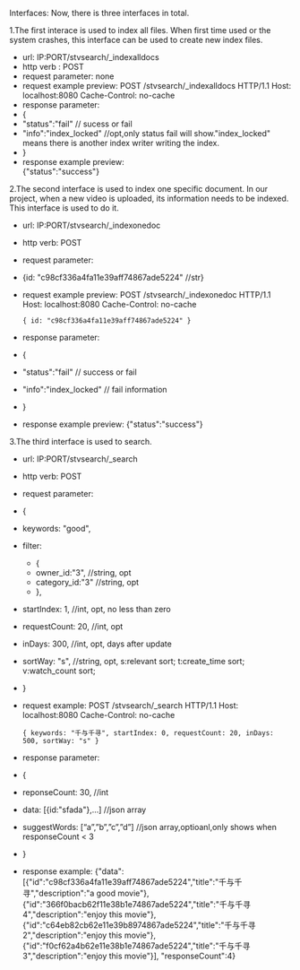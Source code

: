 Interfaces: Now, there is three interfaces in total.

1.The first interace is used to index all files. When first time used or the system crashes, this interface can be used to create new index files.
  - url: 	IP:PORT/stvsearch/_indexalldocs
  - http verb :	POST
  - request parameter: 	none
  - request example preview:
        POST /stvsearch/_indexalldocs HTTP/1.1
        Host: localhost:8080
        Cache-Control: no-cache
  - response parameter: 
   - {
   - "status":"fail" // sucess or fail
   - "info":"index_locked" //opt,only status fail will show."index_locked" means there is another index writer writing the index.
   -  }   
  - response example preview:  
         {"status":"success"}

2.The second interface is used to index one specific document. In our project, when a new video is uploaded, its information needs to be indexed. This interface is used to do it.
  - url: IP:PORT/stvsearch/_indexonedoc
  - http verb: POST
  - request parameter: 
   - {id: "c98cf336a4fa11e39aff74867ade5224" //str}
  - request example preview:
		POST /stvsearch/_indexonedoc HTTP/1.1
		Host: localhost:8080
		Cache-Control: no-cache
		
		{ id: "c98cf336a4fa11e39aff74867ade5224" }
  - response parameter: 
   - {
   - "status":"fail" // success or fail
   - "info":"index_locked" // fail information
   - }
  - response example preview:
        {"status":"success"}

3.The third interface is used to search.
  - url:	IP:PORT/stvsearch/_search
  - http verb: 	POST
  - request parameter:
   - {
   - keywords: "good",
   - filter:
     - {
     - owner_id:"3",	//string, opt
     - category_id:"3"	//string, opt
     - },
   - startIndex: 1, 	//int, opt, no less than zero
   - requestCount: 20,	//int, opt
   - inDays: 300, 	//int, opt, days after update
   - sortWay: "s", 	//string, opt, s:relevant sort; t:create_time sort; v:watch_count sort;
   - }
  - request example:
		POST /stvsearch/_search HTTP/1.1
		Host: localhost:8080
		Cache-Control: no-cache
		
		{ keywords: "千与千寻", startIndex: 0, requestCount: 20, inDays: 500, sortWay: "s" }
  - response parameter:
   - {
   - reponseCount: 30,				//int
   - data: [{id:"sfada"},...]		//json array
   - suggestWords: [“a”,”b”,”c”,”d”] 	//json array,optioanl,only shows when responseCount < 3
   - }
  - response example:
		{"data":[{"id":"c98cf336a4fa11e39aff74867ade5224","title":"千与千寻","description":"a good movie"},{"id":"366f0bacb62f11e38b1e74867ade5224","title":"千与千寻4","description":"enjoy this movie"},{"id":"c64eb82cb62e11e39b8974867ade5224","title":"千与千寻2","description":"enjoy this movie"},{"id":"f0cf62a4b62e11e38b1e74867ade5224","title":"千与千寻3","description":"enjoy this movie"}],
		"responseCount":4}